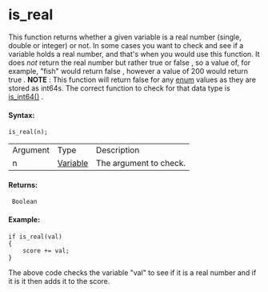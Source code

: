 # is_real

This function returns whether a given variable is a real number (single,
double or integer) or not. In some cases you want to check and see if a
variable holds a real number, and that's when you would use this
function. It does *not* return the real number but rather true or false
, so a value of, for example, "fish" would return false , however a
value of 200 would return true . **NOTE** : This function will return
false for any
[enum](../../GML_Overview/Variables/Constants#enumhead) values as
they are stored as int64s. The correct function to check for that data
type is [is_int64()](is_int64) .

#### Syntax:

``` gml
is_real(n);
```

|          |                                                                                   |                        |
|----------|-----------------------------------------------------------------------------------|------------------------|
| Argument | Type                                                                              | Description            |
| n        |  [Variable](../../../../GameMaker_Language/GML_Overview/Data_Types#variable)  | The argument to check. |

#### Returns:

``` gml
 Boolean
```

#### **Example:**

``` gml
if is_real(val)
{
    score += val;
}
```

The above code checks the variable "val" to see if it is a real number
and if it is it then adds it to the score.
